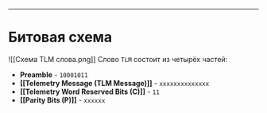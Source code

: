 
---
# Битовая схема
![[Схема TLM слова.png]]
Слово `TLM` состоит из четырёх частей:
- **Preamble** - `10001011`
- **[[Telemetry Message (TLM Message)]]** - `xxxxxxxxxxxxxx`
- **[[Telemetry Word Reserved Bits (C)]]** - `11`
- **[[Parity Bits (P)]]** - `xxxxxx`
